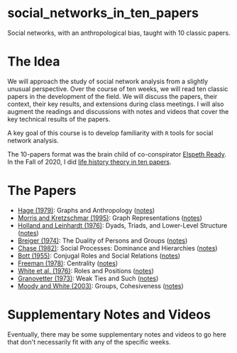 # social_networks_in_ten_papers
Social networks, with an anthropological bias, taught with 10 classic papers.

# The Idea

We will approach the study of social network analysis from a slightly unusual perspective. Over the course of ten weeks, we will read ten classic papers in the development of the field. We will discuss the papers, their context, their key results, and extensions during class meetings. I will also augment the readings and discussions with notes and videos that cover the key technical results of the papers.

A key goal of this course is to develop familiarity with `R` tools for social network analysis.

The 10-papers format was the brain child of co-conspirator [Elspeth Ready](https://elspethr.github.io/). In the Fall of 2020, I did [life history theory in ten papers](https://eehh-stanford.github.io/life_history_in_ten_papers/).

# The Papers

- [Hage (1979)](https://doi.org/10.1146/annurev.an.08.100179.000555): Graphs and Anthropology ([notes]())
- [Morris and Kretzschmar (1995)](https://doi.org/10.1016/0378-8733(95)00268-S): Graph Representations ([notes]())
- [Holland and Leinhardt (1976)](https://doi.org/10.2307/270703): Dyads, Triads, and Lower-Level Structure ([notes]())
- [Breiger (1974)](https://www.jstor.org/stable/2576011): The Duality of Persons and Groups ([notes]())
- [Chase (1982)](https://doi.org/10.1163/156853982x00364): Social Processes: Dominance and Hierarchies ([notes]())
- [Bott (1955)](https://doi.org/10.1177/001872675500800401): Conjugal Roles and Social Relations ([notes]())
- [Freeman (1978)](https:/doi.org/10.1016/0378-8733(78)90021-7): Centrality ([notes]())
- [White et al. (1976)](https://doi.org/10.1086/226141): Roles and Positions ([notes]())
- [Granovetter (1973)](https://www.jstor.org/stable/2776392): Weak Ties and Such ([notes]())
- [Moody and White (2003)](https://doi.org/10.2307/3088904): Groups, Cohesiveness ([notes]())

# Supplementary Notes and Videos

Eventually, there may be some supplementary notes and videos to go here that don't necessarily fit with any of the specific weeks. 

